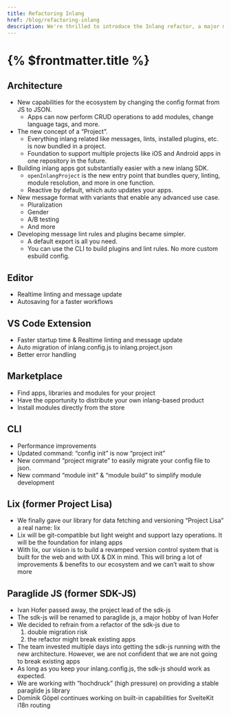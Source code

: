 ```yaml
---
title: Refactoring Inlang
href: /blog/refactoring-inlang
description: We're thrilled to introduce the Inlang refactor, a major milestone in our journey towards making localization simpler, more powerful, and more accessible than ever before.
---
```


# {% $frontmatter.title %}

## Architecture

- New capabilities for the ecosystem by changing the config format from JS to JSON. 
    - Apps can now perform CRUD operations to add modules, change language tags, and more. 
- The new concept of a “Project”. 
    - Everything inlang related like messages, lints, installed plugins, etc. is now bundled in a project. 
    - Foundation to support multiple projects like iOS and Android apps in one repository in the future. 
- Building inlang apps got substantially easier with a new inlang SDK. 
    - `openInlangProject` is the new entry point that bundles query, linting, module resolution, and more in one function.
    - Reactive by default, which auto updates your apps. 
- New message format with variants that enable any advanced use case. 
    - Pluralization 
    - Gender
    - A/B testing
    - And more
- Developing message lint rules and plugins became simpler.
    - A default export is all you need.  
    - You can use the CLI to build plugins and lint rules. No more custom esbuild config. 

## Editor

- Realtime linting and message update
- Autosaving for a faster workflows

## VS Code Extension

- Faster startup time & Realtime linting and message update
- Auto migration of inlang.config.js to inlang.project.json
- Better error handling

## Marketplace

- Find apps, libraries and modules for your project
- Have the opportunity to distribute your own inlang-based product
- Install modules directly from the store

## CLI

- Performance improvements
- Updated command: “config init” is now “project init”
- New command “project migrate” to easily migrate your config file to json.
- New command “module init” & “module build” to simplify module development

## Lix (former Project Lisa)

- We finally gave our library for data fetching and versioning “Project Lisa” a real name: lix
- Lix will be git-compatible but light weight and support lazy operations. It will be the foundation for inlang apps
- With lix, our vision is to build a revamped version control system that is built for the web and with UX & DX in mind. This will bring a lot of improvements & benefits to our ecosystem and we can’t wait to show more

## Paraglide JS (former SDK-JS)

- Ivan Hofer passed away, the project lead of the sdk-js
- The sdk-js will be renamed to paraglide js, a major hobby of Ivan Hofer
- We decided to refrain from a refactor of the sdk-js due to
    1. double migration risk 
    2. the refactor might break existing apps 
- The team invested multiple days into getting the sdk-js running with the new architecture. However, we are not confident that we are not going to break existing apps
- As long as you keep your inlang.config.js, the sdk-js should work as expected. 
- We are working with “hochdruck” (high pressure) on providing a stable paraglide js library
- Dominik Göpel continues working on built-in capabilities for SvelteKit i18n routing 